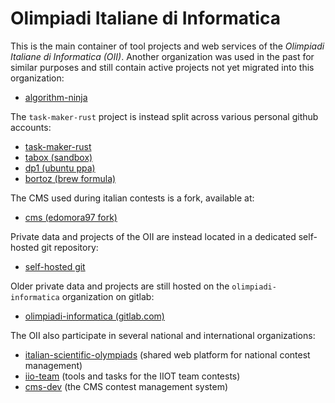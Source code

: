 # Olimpiadi Italiane di Informatica

This is the main container of tool projects and web services of the _Olimpiadi Italiane di Informatica (OII)_. Another organization was used in the past for similar purposes and still contain active projects not yet migrated into this organization:

- [algorithm-ninja](https://github.com/algorithm-ninja)

The `task-maker-rust` project is instead split across various personal github accounts:

- [task-maker-rust](https://github.com/edomora97/task-maker-rust)
- [tabox (sandbox)](https://github.com/alerighi/tabox)
- [dp1 (ubuntu ppa)](https://github.com/dp1/task-maker-rust-ppa)
- [bortoz (brew formula)](https://github.com/bortoz/homebrew-bortoz/blob/master/Formula/task-maker-rust.rb)

The CMS used during italian contests is a fork, available at:

- [cms (edomora97 fork)](https://github.com/edomora97/cms)

Private data and projects of the OII are instead located in a dedicated self-hosted git repository:

- [self-hosted git](https://git.olinfo.it)

Older private data and projects are still hosted on the `olimpiadi-informatica` organization on gitlab:

- [olimpiadi-informatica (gitlab.com)](https://gitlab.com/olimpiadi-informatica)

The OII also participate in several national and international organizations:

- [italian-scientific-olympiads](https://github.com/italian-scientific-olympiads) (shared web platform for national contest management)
- [iio-team](https://github.com/iio-team) (tools and tasks for the IIOT team contests)
- [cms-dev](https://github.com/cms-dev/cms) (the CMS contest management system)
